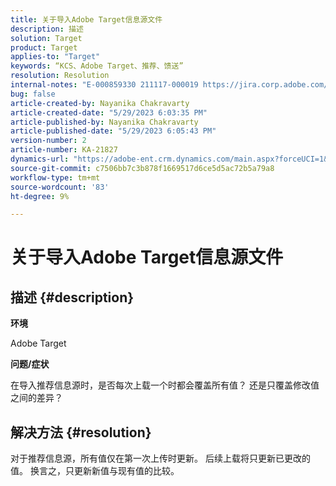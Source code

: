 ```yaml
---
title: 关于导入Adobe Target信息源文件
description: 描述
solution: Target
product: Target
applies-to: "Target"
keywords: “KCS、Adobe Target、推荐、馈送”
resolution: Resolution
internal-notes: "E-000859330 211117-000019 https://jira.corp.adobe.com/browse/RECS-5411"
bug: false
article-created-by: Nayanika Chakravarty
article-created-date: "5/29/2023 6:03:35 PM"
article-published-by: Nayanika Chakravarty
article-published-date: "5/29/2023 6:05:43 PM"
version-number: 2
article-number: KA-21827
dynamics-url: "https://adobe-ent.crm.dynamics.com/main.aspx?forceUCI=1&pagetype=entityrecord&etn=knowledgearticle&id=2b332d1f-4bfe-ed11-8f6e-6045bd006793"
source-git-commit: c7506bb7c3b878f1669517d6ce5d5ac72b5a79a8
workflow-type: tm+mt
source-wordcount: '83'
ht-degree: 9%

---
```


# 关于导入Adobe Target信息源文件

## 描述 {#description}


<b>环境</b>

Adobe Target

<b>问题/症状</b>

在导入推荐信息源时，是否每次上载一个时都会覆盖所有值？ 还是只覆盖修改值之间的差异？


## 解决方法 {#resolution}


对于推荐信息源，所有值仅在第一次上传时更新。 后续上载将只更新已更改的值。 换言之，只更新新值与现有值的比较。
